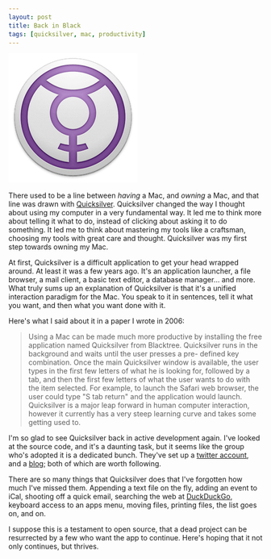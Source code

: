 ```yaml
---
layout: post
title: Back in Black
tags: [quicksilver, mac, productivity]
---
```

<!-- <a href="/media/qs_icon.png"><img class="center" src="/media/qs_icon.png" /></a> -->
![Alt](media/qs_icon.png)


There used to be a line between *having* a Mac, and *owning* a Mac, and that line was drawn with [Quicksilver](http://qsapp.com). Quicksilver changed the way I thought about using my computer in a very fundamental way. It led me to think more about telling it what to do, instead of clicking about asking it to do something. It led me to think about mastering my tools like a craftsman, choosing my tools with great care and thought. Quicksilver was my first step towards owning my Mac.

At first, Quicksilver is a difficult application to get your head wrapped around. At least it was a few years ago. It's an application launcher, a file browser, a mail client, a basic text editor, a database manager... and more. What truly sums up an explanation of Quicksilver is that it's a unified interaction paradigm for the Mac. You speak to it in sentences, tell it what you want, and then what you want done with it. 

Here's what I said about it in a paper I wrote in 2006:

>Using a Mac can be made much more productive by installing the free application named Quicksilver from Blacktree. Quicksilver runs in the background and waits until the user presses a pre- defined key combination. Once the main Quicksilver window is available, the user types in the first few letters of what he is looking for, followed by a tab, and then the first few letters of what the user wants to do with the item selected. For example, to launch the Safari web browser, the user could type "S tab return" and the application would launch. Quicksilver is a major leap forward in human computer interaction, however it currently has a very steep learning curve and takes some getting used to.

I'm so glad to see Quicksilver back in active development again. I've looked at the source code, and it's a daunting task, but it seems like the group who's adopted it is a dedicated bunch. They've set up a [twitter account](http://twitter.com/lovequicksilver), and a [blog](http://www.lovequicksilver.com/); both of which are worth following. 

There are so many things that Quicksilver does that I've forgotten how much I've missed them. Appending a text file on the fly, adding an event to iCal, shooting off a quick email, searching the web at [DuckDuckGo](http://duckduckgo.com), keyboard access to an apps menu, moving files, printing files, the list goes on, and on.

I suppose this is a testament to open source, that a dead project can be resurrected by a few who want the app to continue. Here's hoping that it not only continues, but thrives. 
